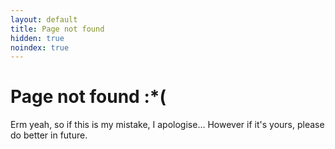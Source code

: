 ```yaml
---
layout: default
title: Page not found
hidden: true
noindex: true
---
```

# Page not found :*(

Erm yeah, so if this is my mistake, I apologise... However if it's yours, please do better in future.